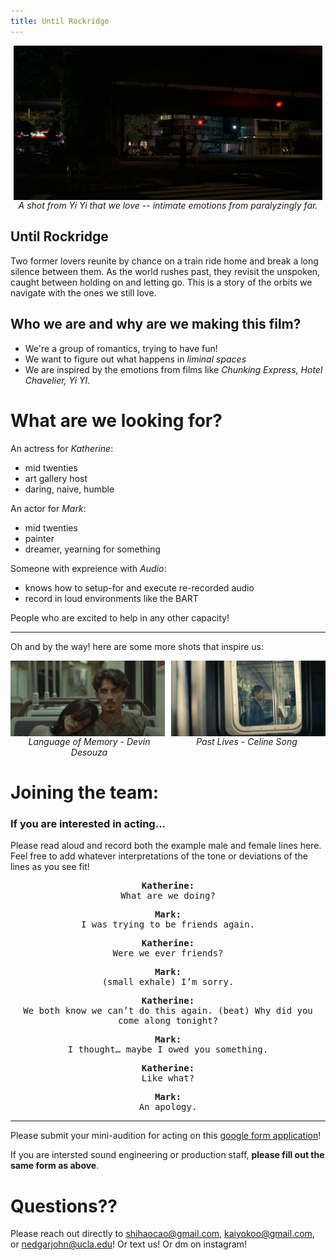 ```yaml
---
title: Until Rockridge
---
```


<div style="display: flex; align-items: center;">
  <div style="flex: 1; display: flex; justify-content: center; max-width: 100%; margin: 0 5px;">
    <img src="images/yiyi-far.jpg"
         style="height: auto; max-width: 100%;">
  </div>
</div>
<div style="flex: 1; display: flex; text-align: center; justify-content: center; font-style: italic;">
A shot from Yi Yi that we love -- intimate emotions from paralyzingly far.</div>

## Until Rockridge
Two former lovers reunite by chance on a train ride home and break a long silence between them. As the world rushes past, they revisit the unspoken, caught between holding on and letting go. This is a story of the orbits we navigate with the ones we still love.

## Who we are and why are we making this film?
- We're a group of romantics, trying to have fun!
- We want to figure out what happens in *liminal spaces*
- We are inspired by the emotions from films like *Chunking Express, Hotel Chavelier, Yi YI*.

# What are we looking for?
An actress for *Katherine*:
- mid twenties
- art gallery host
- daring, naive, humble

An actor for *Mark*:
- mid twenties
- painter
- dreamer, yearning for something

Someone with expreience with *Audio*:
- knows how to setup-for and execute re-recorded audio
- record in loud environments like the BART

People who are excited to help in any other capacity!

---

Oh and by the way! here are some more shots that inspire us:

<div style="display: flex; align-items: center; justify-content: center;">
  <div style="display: flex; flex-direction: column; align-items: center; width: calc(50% - 5px); margin-right: 10px;">
    <img src="images/language-of-memory.jpg" alt="Image 2" style="width: 100%; height: auto;">
  </div>
  <div style="display: flex; flex-direction: column; align-items: center; width: calc(50% - 5px);">
    <img src="images/past-lives-subway.jpg" alt="Image 3" style="width: 100%; height: auto;">
  </div>
</div>
<div style="display: flex; align-items: flex-start;">
  <div style="flex: 1; text-align: center; font-style: italic;">Language of Memory - Devin Desouza</div>
  <div style="flex: 1; text-align: center; font-style: italic;">Past Lives - Celine Song</div>
</div>

# Joining the team:
### If you are interested in acting...
Please read aloud and record both the example male and female lines here.
Feel free to add whatever interpretations of the tone or deviations of the lines as you see fit!
<div style="font-family: monospace; text-align: center">

<strong>Katherine:</strong><br>
What are we doing?

<strong>Mark:</strong><br>
I was trying to be friends again.

<strong>Katherine:</strong><br>
Were we ever friends?

<strong>Mark:</strong><br>
(small exhale) I’m sorry.

<strong>Katherine:</strong><br>
We both know we can’t do this again. (beat) Why did you come along tonight?

<strong>Mark:</strong><br>
I thought… maybe I owed you something.

<strong>Katherine:</strong><br>
Like what?

<strong>Mark:</strong><br>
An apology.
</div>

---

Please submit your mini-audition for acting on this [google form application](https://forms.gle/wjnqGLDM65fk8ZnK8)!

If you are intersted sound engineering or production staff, **please fill out the same form as above**.

# Questions??
Please reach out directly to shihaocao@gmail.com, kaiyokoo@gmail.com, or nedgarjohn@ucla.edu! Or text us! Or dm on instagram!